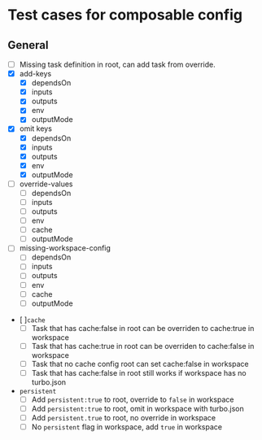 # Test cases for composable config

## General

- [ ] Missing task definition in root, can add task from override.
- [x] add-keys
  - [x] dependsOn
  - [x] inputs
  - [x] outputs
  - [x] env
  - [x] outputMode
- [x] omit keys
  - [x] dependsOn
  - [x] inputs
  - [x] outputs
  - [x] env
  - [x] outputMode
- [ ] override-values
  - [ ] dependsOn
  - [ ] inputs
  - [ ] outputs
  - [ ] env
  - [ ] cache
  - [ ] outputMode
- [ ] missing-workspace-config
  - [ ] dependsOn
  - [ ] inputs
  - [ ] outputs
  - [ ] env
  - [ ] cache
  - [ ] outputMode
- [ ]`cache`
  - [ ] Task that has cache:false in root can be overriden to cache:true in workspace
  - [ ] Task that has cache:true in root can be overriden to cache:false in workspace
  - [ ] Task that no cache config root can set cache:false in workspace
  - [ ] Task that has cache:false in root still works if workspace has no turbo.json
- `persistent`
  - [ ] Add `persistent:true` to root, override to `false` in workspace
  - [ ] Add `persistent:true` to root, omit in workspace with turbo.json
  - [ ] Add `persistent.true` to root, no override in workspace
  - [ ] No `persistent` flag in workspace, add `true` in workspace
